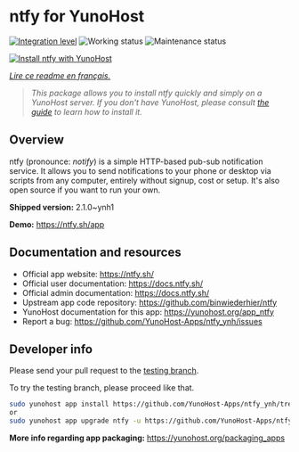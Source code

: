 <!--
N.B.: This README was automatically generated by https://github.com/YunoHost/apps/tree/master/tools/README-generator
It shall NOT be edited by hand.
-->

# ntfy for YunoHost

[![Integration level](https://dash.yunohost.org/integration/ntfy.svg)](https://dash.yunohost.org/appci/app/ntfy) ![Working status](https://ci-apps.yunohost.org/ci/badges/ntfy.status.svg) ![Maintenance status](https://ci-apps.yunohost.org/ci/badges/ntfy.maintain.svg)

[![Install ntfy with YunoHost](https://install-app.yunohost.org/install-with-yunohost.svg)](https://install-app.yunohost.org/?app=ntfy)

*[Lire ce readme en français.](./README_fr.md)*

> *This package allows you to install ntfy quickly and simply on a YunoHost server.
If you don't have YunoHost, please consult [the guide](https://yunohost.org/#/install) to learn how to install it.*

## Overview

ntfy (pronounce: *notify*) is a simple HTTP-based pub-sub notification service. It allows you to send notifications to your phone or desktop via scripts from any computer, entirely without signup, cost or setup. It's also open source if you want to run your own.


**Shipped version:** 2.1.0~ynh1

**Demo:** https://ntfy.sh/app
## Documentation and resources

* Official app website: <https://ntfy.sh/>
* Official user documentation: <https://docs.ntfy.sh/>
* Official admin documentation: <https://docs.ntfy.sh/>
* Upstream app code repository: <https://github.com/binwiederhier/ntfy>
* YunoHost documentation for this app: <https://yunohost.org/app_ntfy>
* Report a bug: <https://github.com/YunoHost-Apps/ntfy_ynh/issues>

## Developer info

Please send your pull request to the [testing branch](https://github.com/YunoHost-Apps/ntfy_ynh/tree/testing).

To try the testing branch, please proceed like that.

``` bash
sudo yunohost app install https://github.com/YunoHost-Apps/ntfy_ynh/tree/testing --debug
or
sudo yunohost app upgrade ntfy -u https://github.com/YunoHost-Apps/ntfy_ynh/tree/testing --debug
```

**More info regarding app packaging:** <https://yunohost.org/packaging_apps>
